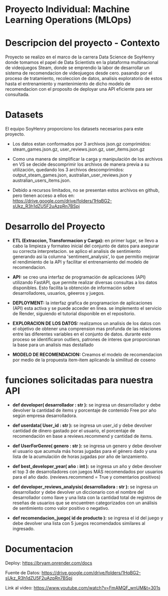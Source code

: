 #                                           Proyecto Individual: Machine Learning Operations (MLOps)


# Descripcion del proyecto - Contexto

Proyecto se realizo en el marco de la carrera Data Science de SoyHenry donde tomamos el papel de Data Scientists en la plataforma multinacional de videojuegos Steam, donde se emprendio la labor de desarrollar un sistema de recomendacion de videojuegos desde cero. pasando por el proceso de tratamiento, recoleccion de datos, analisis exploratorio de estos hasta el entrenamiento y mantenimiento de dicho modelo de recomendacion con el proposito de deployar una API eficiente para ser consultada.



# Datasets

El equipo SoyHenry proporciono los datasets necesarios para este proyecto.

- Los datos estan conformados por 3 archivos json.gz comprimidos: steam_games.json.gz, user_reviews.json.gz, user_items.json.gz

- Como una manera de simplificar la carga y manipulación de los archivos en VS se decide descomprimir los archivos de manera previa a su utilización, quedando los 3 archivos descomprimidos: output_steam_games.json, australian_user_reviews.json y australian_users_items.json.

- Debido a recursos limitados, no se presentan estos archivos en github, pero tienen acceso a ellos en:  https://drive.google.com/drive/folders/1HqBG2-sUkz_R3h1dZU5F2uAzpRn7BSpj



# Desarrollo del Proyecto

- **ETL (Extraccion, Transformacion y Carga):** en primer lugar, se llevo a cabo la limpieza y formateo inicial del conjunto de datos para asegurar su correcta interpretacion. se aplico el analisis de sentimiento generando asi la columna 'sentiment_analysis', lo que permitio mejorar el rendimiento de la API y facilitar el entrenamiento del modelo de recomendacion. 

- **API:** se creo una interfaz de programación de aplicaciones (API) utilizando FastAPI, que permite realizar diversas consultas a los datos disponibles. Esto facilita la obtención de información sobre desarrolladores, usuarios, géeeros y juegos.

- **DEPLOYMENT:** la interfaz grafica de programacion de aplicaciones (API) esta activa y se puede acceder en linea. se implemento el servicio de Render, siguiendo el tutorial disponible en el repositorio.

- **EXPLORACION DE LOS DATOS:** realizamos un analisis de los datos con el objetivo de obtener una comprension mas profunda de las relaciones entre las diferentes variables en el conjunto de datos. durante este proceso se identificaron outliers, patrones de interes que proporcionan la base para un analisis mas destallado

- **MODELO DE RECOMENDACION:** Creamos el modelo de recomendacion por medio de la propuesta  item-item aplicando la similitud de coseno


# funciones solicitadas para nuestra API

- **def developer( desarrollador : str ):** se ingresa un desarrollador  y debe devolver la cantidad de items y porcentaje de contenido Free por año según empresa desarrolladora.

- **def userdata( User_id : str ):** se ingresa un user_id y debe devolver cantidad de dinero gastado por el usuario, el porcentaje de recomendación en base a reviews.recommend y cantidad de items.

- **def UserForGenre( genero : str ):** se ingresa un genero y debe devolver el usuario que acumula más horas jugadas para el género dado y una lista de la acumulación de horas jugadas por año de lanzamiento.

- **def best_developer_year( año : int ):** se ingresa un año y debe devolver el top 3 de desarrolladores con juegos MÁS recomendados por usuarios para el año dado. (reviews.recommend = True y comentarios positivos)

- **def developer_reviews_analysis( desarrolladora : str ):** se ingresa un desarrollador y debe devolver un diccionario con el nombre del desarrollador como llave y una lista con la cantidad total de registros de reseñas de usuarios que se encuentren categorizados con un análisis de sentimiento como valor positivo o negativo.

- **def recomendacion_juego( id de producto ):** se ingresa el id del juego y debe devolver una lista con 5 juegos recomendados similares al ingresado.



# Documentacion

Deploy: https://bryam.onrender.com/docs

Fuente de Datos: https://drive.google.com/drive/folders/1HqBG2-sUkz_R3h1dZU5F2uAzpRn7BSpj

Link al video: https://www.youtube.com/watch?v=FmAMQF_wnUM&t=301s